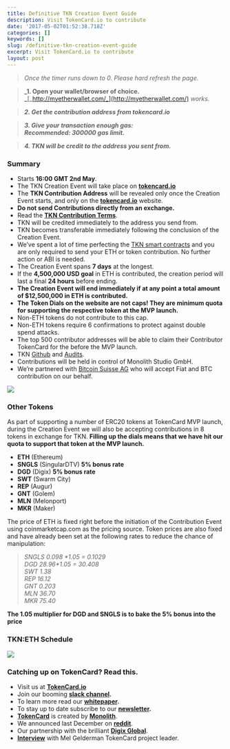 ```yaml
---
title: Definitive TKN Creation Event Guide
description: Visit TokenCard.io to contribute
date: '2017-05-02T01:52:38.718Z'
categories: []
keywords: []
slug: /definitive-tkn-creation-event-guide
excerpt: Visit TokenCard.io to contribute
layout: post
---
```


> _Once the timer runs down to 0. Please hard refresh the page._

> **_1\. Open your wallet/browser of choice.  
> _**[_http://myetherwallet.com/_](http://myetherwallet.com/) _works._

> **_2\. Get the contribution address from tokencard.io_**

> **_3\. Give your transaction enough gas:  
> Recommended: 300000 gas limit._**

> **_4\. TKN will be credit to the address you sent from._**

### Summary

*   Starts **16:00 GMT 2nd May**.
*   The TKN Creation Event will take place on [**tokencard.io**](http://tokencard.io)
*   The **TKN Contribution Address** will be revealed only once the Creation Event starts, and only on the  [**tokencard.io**](http://tokencard.io)  website.
*   **Do not send Contributions directly from an exchange.**
*   Read the [**TKN Contribution Terms**](http://tokencard.io/TKNCreationTerms.pdf).
*   TKN will be credited immediately to the address you send from.
*   TKN becomes transferable immediately following the conclusion of the Creation Event.
*   We’ve spent a lot of time perfecting the [TKN smart contracts](https://github.com/MonolithDAO/token) and you are only required to send your ETH or token contribution. No further action or ABI is needed.
*   The Creation Event spans **7 days** at the longest.
*   If the **4,500,000 USD goal** in ETH is contributed, the creation period will last a final **24 hours** before ending.
*   **The Creation Event will end immediately if at any point a total amount of $12,500,000 in ETH is contributed.**
*   **The Token Dials on the website are not caps! They are minimum quota for supporting the respective token at the MVP launch.**
*   Non-ETH tokens do not contribute to this cap.
*   Non-ETH tokens require 6 confirmations to protect against double spend attacks.
*   The top 500 contributor addresses will be able to claim their Contributor TokenCard for the before the MVP launch.
*   TKN [Github](https://github.com/MonolithDAO/token) and [Audits](https://github.com/MonolithDAO/token/blob/master/audit/TokenSaleAudit.pdf).
*   Contributions will be held in control of Monolith Studio GmbH.
*   We’re partnered with [Bitcoin Suisse AG](http://www.bitcoinsuisse.ch/monolith/) who will accept Fiat and BTC contribution on our behalf.

![](images/1__LynADtvtWirGPd__hO__yCtg.png)

### **Other Tokens**

As part of supporting a number of ERC20 tokens at TokenCard MVP launch, during the Creation Event we will also be accepting contributions in 8 tokens in exchange for TKN. **Filling up the dials means that we have hit our quota to support that token at the MVP launch.**

*   **ETH** (Ethereum)
*   **SNGLS** (SingularDTV) **5% bonus rate**
*   **DGD** (Digix) **5% bonus rate**
*   **SWT** (Swarm City)
*   **REP** (Augur)
*   **GNT** (Golem)
*   **MLN** (Melonport)
*   **MKR** (Maker)

The price of ETH is fixed right before the initiation of the Contribution Event using coinmarketcap.com as the pricing source. Token prices are also fixed and have already been set at the following rates to reduce the chance of manipulation:

> _SNGLS 0.098 \*1.05 = 0.1029  
> DGD 28.96\*1.05 = 30.408  
> SWT 1.38  
> REP 16.12   
> GNT 0.203   
> MLN 36.70  
> MKR 75.40_

**The 1.05 multiplier for DGD and SNGLS is to bake the 5% bonus into the price**

### **TKN:ETH Schedule**

![](images/1__rq__1DJh9tNph3VgHonhl6g.png)

### Catching up on TokenCard? Read this.

*   Visit us at [**TokenCard.io**](http://tokencard.io)
*   Join our  booming [**slack channel**](https://tokencard-team.herokuapp.com/)**.**
*   To learn more read our [**whitepaper**](http://tokencard.io/tokencard_whitepaper.pdf)**.**
*   To stay up to date subscribe to our  [**newsletter**](http://eepurl.com/cpHoLf)**.**
*   [**TokenCard**](http://tokencard.io) is created by [**Monolith**](http://monolith.ventures).
*   We announced last December on [**reddit**](https://www.google.com/url?sa=t&rct=j&q=&esrc=s&source=web&cd=1&cad=rja&uact=8&ved=0ahUKEwj5j-3hqrfTAhUH4WMKHY5YBHMQFggkMAA&url=https%3A%2F%2Fwww.reddit.com%2Fr%2Fethereum%2Fcomments%2F5gtb7p%2Fintroducing_tokencard_the_ether_and_erc20%2F&usg=AFQjCNHlpRYzJOEAUDhMVF5HL7VXFE4KMw).
*   Our partnership with the brilliant [**Digix Global**](https://medium.com/@Digix/digix-global-and-monolith-studio-announce-a-strategic-partnership-to-create-a-secure-dgx-powered-71a52d1974f8).
*   [**Interview**](https://cointelegraph.com/news/podcast-mel-gelderman-venturing-into-the-web3) with Mel Gelderman TokenCard project leader.